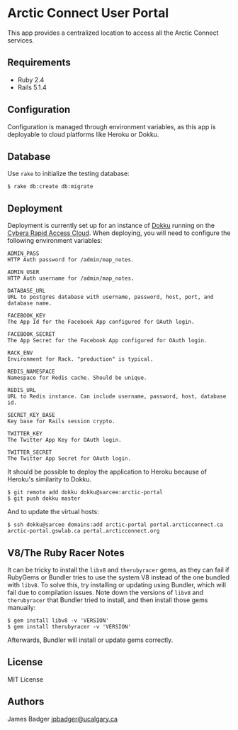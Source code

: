 # Arctic Connect User Portal

This app provides a centralized location to access all the Arctic Connect services.

## Requirements

* Ruby 2.4
* Rails 5.1.4

## Configuration

Configuration is managed through environment variables, as this app is deployable to cloud platforms like Heroku or Dokku.

## Database

Use `rake` to initialize the testing database:

```terminal
$ rake db:create db:migrate
```

## Deployment

Deployment is currently set up for an instance of [Dokku](https://github.com/progrium/dokku) running on the [Cybera Rapid Access Cloud](http://www.cybera.ca/projects/cloud-resources/rapid-access-cloud/). When deploying, you will need to configure the following environment variables:

```
ADMIN_PASS
HTTP Auth password for /admin/map_notes.

ADMIN_USER
HTTP Auth username for /admin/map_notes.

DATABASE_URL
URL to postgres database with username, password, host, port, and database name.

FACEBOOK_KEY
The App Id for the Facebook App configured for OAuth login.

FACEBOOK_SECRET
The App Secret for the Facebook App configured for OAuth login.

RACK_ENV
Environment for Rack. "production" is typical.

REDIS_NAMESPACE
Namespace for Redis cache. Should be unique.

REDIS_URL
URL to Redis instance. Can include username, password, host, database id.

SECRET_KEY_BASE
Key base for Rails session crypto.

TWITTER_KEY
The Twitter App Key for OAuth login.

TWITTER_SECRET
The Twitter App Secret for OAuth login.
```

It should be possible to deploy the application to Heroku because of Heroku's similarity to Dokku.

```terminal
$ git remote add dokku dokku@sarcee:arctic-portal
$ git push dokku master
```

And to update the virtual hosts:

```terminal
$ ssh dokku@sarcee domains:add arctic-portal portal.arcticconnect.ca arctic-portal.gswlab.ca portal.arcticconnect.org
```


## V8/The Ruby Racer Notes

It can be tricky to install the `libv8` and `therubyracer` gems, as they can fail if RubyGems or Bundler tries to use the system V8 instead of the one bundled with `libv8`. To solve this, try installing or updating using Bundler, which will fail due to compilation issues. Note down the versions of `libv8` and `therubyracer` that Bundler tried to install, and then install those gems manually:

```terminal
$ gem install libv8 -v 'VERSION'
$ gem install therubyracer -v 'VERSION'
```

Afterwards, Bundler will install or update gems correctly.

## License

MIT License

## Authors

James Badger <jpbadger@ucalgary.ca>
